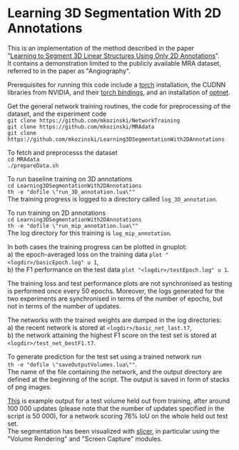 # Learning 3D Segmentation With 2D Annotations
This is an implementation of the method described in the paper  
"[Learning to Segment 3D Linear Structures Using Only 2D Annotations](https://infoscience.epfl.ch/record/256857)".  
It contains a demonstration limited to the publicly available MRA dataset, referred to in the paper as "Angiography".

Prerequisites for running this code include a [torch](http://torch.ch/docs/getting-started.html) installation, the CUDNN libraries from NVIDIA, and their [torch bindings](https://github.com/soumith/cudnn.torch), 
and an installation of [optnet](https://github.com/fmassa/optimize-net).

Get the general network training routines, the code for preprocessing of the dataset, and the experiment code  
`git clone https://github.com/mkozinski/NetworkTraining`  
`git clone https://github.com/mkozinski/MRAdata`  
`git clone https://github.com/mkozinski/Learning3DSegmentationWith2DAnnotations`  

To fetch and preprocesss the dataset  
`cd MRAdata`  
`./prepareData.sh`

To run baseline training on 3D annotations  
`cd Learning3DSegmentationWith2DAnnotations`  
`th -e "dofile \"run_3D_annotation.lua\""`  
The training progress is logged to a directory called `log_3D_annotation`.

To run training on 2D annotations  
`cd Learning3DSegmentationWith2DAnnotations`  
`th -e "dofile \"run_mip_annotation.lua\""`  
The log directory for this training is `log_mip_annotation`.

In both cases the training progress can be plotted in gnuplot:  
a) the epoch-averaged loss on the training data `plot "<logdir>/basicEpoch.log" u 1`,  
b) the F1 performance on the test data `plot "<logdir>/testEpoch.log" u 1`.

The training loss and test performance plots are not synchronised as testing is performed once every 50 epochs.
Moreover, the logs generated for the two experiments are synchronised in terms of the number of epochs, but not in terms of the number of updates.

The networks with the trained weights are dumped in the log directories:  
a) the recent network is stored at `<logdir>/basic_net_last.t7`,  
b) the network attaining the highest F1 score on the test set is stored at `<logdir>/test_net_bestF1.t7`.

To generate prediction for the test set using a trained network run  
`th -e "dofile \"saveOutputVolumes.lua\""`.  
The name of the file containing the network, and the output directory are defined at the beginning of the script.
The output is saved in form of stacks of png images.

[This](http://documents.epfl.ch/users/k/ko/kozinski/www/brain_vasculature.aa) is example output for a test volume held out from training, after around 100 000 updates (please note that the number of updates specified in the script is 50 000), for a network scoring 76% IoU on the whole held out test set.  
The segmentation has been visualized with [slicer](https://www.slicer.org/), in particular using the "Volume Rendering" and "Screen Capture" modules.
